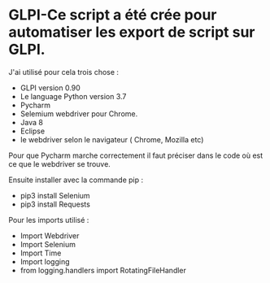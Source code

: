 # GLPI-Ce script a été crée pour automatiser les export de script sur GLPI.

J'ai utilisé pour cela trois chose :

- GLPI version 0.90
- Le language Python version 3.7
- Pycharm
- Selemium webdriver pour Chrome.
- Java 8
- Eclipse
- le webdriver selon le navigateur ( Chrome, Mozilla etc)

Pour que Pycharm marche correctement il faut préciser dans le code où est ce que le webdriver se trouve.

Ensuite installer avec la commande pip : 

- pip3 install Selenium
- pip3 install Requests

Pour les imports utilisé :

- Import Webdriver
- Import Selenium
- Import Time
- Import logging
- from logging.handlers import RotatingFileHandler
